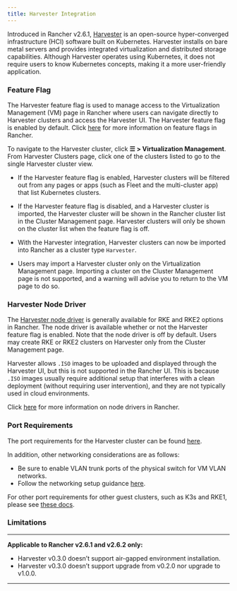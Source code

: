 ```yaml
---
title: Harvester Integration
---
```


<head>
  <link rel="canonical" href="https://ranchermanager.docs.rancher.com/integrations-in-rancher/harvester"/>
</head>

Introduced in Rancher v2.6.1, [Harvester](https://docs.harvesterhci.io/) is an open-source hyper-converged infrastructure (HCI) software built on Kubernetes. Harvester installs on bare metal servers and provides integrated virtualization and distributed storage capabilities. Although Harvester operates using Kubernetes, it does not require users to know Kubernetes concepts, making it a more user-friendly application.

### Feature Flag

The Harvester feature flag is used to manage access to the Virtualization Management (VM) page in Rancher where users can navigate directly to Harvester clusters and access the Harvester UI. The Harvester feature flag is enabled by default. Click [here](../pages-for-subheaders/enable-experimental-features.md) for more information on feature flags in Rancher.

To navigate to the Harvester cluster, click **☰ > Virtualization Management**. From Harvester Clusters page, click one of the clusters listed to go to the single Harvester cluster view.

* If the Harvester feature flag is enabled, Harvester clusters will be filtered out from any pages or apps (such as Fleet and the multi-cluster app) that list Kubernetes clusters.

* If the Harvester feature flag is disabled, and a Harvester cluster is imported, the Harvester cluster will be shown in the Rancher cluster list in the Cluster Management page. Harvester clusters will only be shown on the cluster list when the feature flag is off.

* With the Harvester integration, Harvester clusters can now be imported into Rancher as a cluster type `Harvester`.

* Users may import a Harvester cluster only on the Virtualization Management page. Importing a cluster on the Cluster Management page is not supported, and a warning will advise you to return to the VM page to do so.

### Harvester Node Driver

The [Harvester node driver](https://docs.harvesterhci.io/v1.1/rancher/node/node-driver/) is generally available for RKE and RKE2 options in Rancher. The node driver is available whether or not the Harvester feature flag is enabled. Note that the node driver is off by default. Users may create RKE or RKE2 clusters on Harvester only from the Cluster Management page.

Harvester allows `.ISO` images to be uploaded and displayed through the Harvester UI, but this is not supported in the Rancher UI. This is because `.ISO` images usually require additional setup that interferes with a clean deployment (without requiring user intervention), and they are not typically used in cloud environments.

Click [here](../pages-for-subheaders/about-provisioning-drivers.md#node-drivers) for more information on node drivers in Rancher.

### Port Requirements

The port requirements for the Harvester cluster can be found [here](https://docs.harvesterhci.io/v1.1/install/requirements#networking).

In addition, other networking considerations are as follows:

- Be sure to enable VLAN trunk ports of the physical switch for VM VLAN networks.
- Follow the networking setup guidance [here](https://docs.harvesterhci.io/v1.1/networking/index).

For other port requirements for other guest clusters, such as K3s and RKE1, please see [these docs](https://docs.harvesterhci.io/v1.1/install/requirements/#guest-clusters).

### Limitations

---
**Applicable to Rancher v2.6.1 and v2.6.2 only:**

- Harvester v0.3.0 doesn’t support air-gapped environment installation.
- Harvester v0.3.0 doesn’t support upgrade from v0.2.0 nor upgrade to v1.0.0.

---